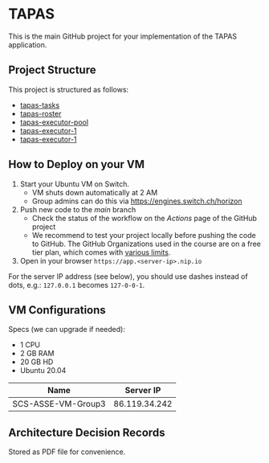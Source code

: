 # TAPAS
This is the main GitHub project for your implementation of the TAPAS application.

## Project Structure
This project is structured as follows:
* [tapas-tasks](tapas-tasks)
* [tapas-roster](tapas-roster)
* [tapas-executor-pool](tapas-executor-pool)
* [tapas-executor-1](tapas-executor-1)
* [tapas-executor-1](tapas-executor-2)

## How to Deploy on your VM
1. Start your Ubuntu VM on Switch.
   * VM shuts down automatically at 2 AM
   * Group admins can do this via https://engines.switch.ch/horizon
2. Push new code to the *main* branch
   * Check the status of the workflow on the *Actions* page of the GitHub project
   * We recommend to test your project locally before pushing the code to GitHub. The GitHub Organizations
    used in the course are on a free tier plan, which comes with [various limits](https://github.com/pricing).
3. Open in your browser `https://app.<server-ip>.nip.io`

For the server IP address (see below), you should use dashes instead of dots, e.g.: `127.0.0.1` becomes `127-0-0-1`.

## VM Configurations

Specs (we can upgrade if needed):
* 1 CPU
* 2 GB RAM
* 20 GB HD
* Ubuntu 20.04

| Name | Server IP |
|-------|-----------|
|SCS-ASSE-VM-Group3|86.119.34.242|

## Architecture Decision Records

Stored as PDF file for convenience.